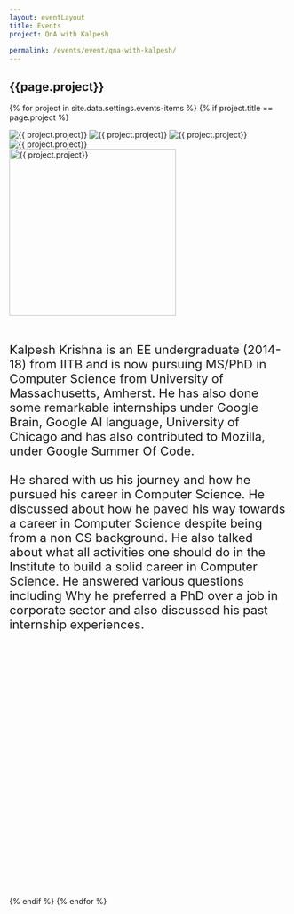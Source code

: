 ```yaml
---
layout: eventLayout
title: Events
project: QnA with Kalpesh
    
permalink: /events/event/qna-with-kalpesh/
---
```


<h2 class="display1 m-3 p-3 text-center project-title">{{page.project}}</h2>

{% for project in site.data.settings.events-items %}
{% if project.title == page.project %}
<div class ="img-event d-block"> 
    <img src="{{ site.baseurl }}/{{ project.image }}" alt="{{ project.project}}" class="img-1">
    <img src="{{ site.baseurl }}/{{ project.image }}" alt="{{ project.project}}" class="img-2">
    <img src="{{ site.baseurl }}/{{ project.image }}" alt="{{ project.project}}" class="img-3">
    <img src="{{ site.baseurl }}/{{ project.image }}" alt="{{ project.project}}" class="img-4">
</div>
<div class = "mobile-img-soc">
  <img src="{{ site.baseurl }}/{{ project.image }}"  width = "300" height="300" alt="{{ project.project}}" class="border rounded">
  </div>

<div>
    <p class="display3 project-desc" style = "font-size:22px; margin-bottom:450px" >
        <br>
        Kalpesh Krishna is an EE undergraduate (2014-18) from IITB and is now pursuing MS/PhD in Computer Science from University of Massachusetts, Amherst. He has also done some remarkable internships under Google Brain, Google AI language, University of Chicago and has also contributed to Mozilla, under Google Summer Of Code.
<br><br>
He shared with us his journey and how he pursued his career in Computer Science. He discussed about how he paved his way towards a career in Computer Science despite being from a non CS background. He also talked about what all activities one should do in the Institute to build a solid career in Computer Science. He answered various questions including Why he preferred a PhD over a job in corporate sector and also discussed his past internship experiences.
<br><br>
    </p>
</div>
{% endif %}
{% endfor %}
